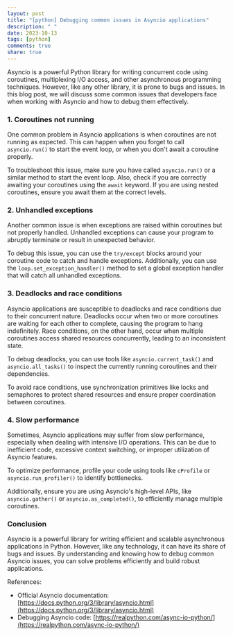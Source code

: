 ```yaml
---
layout: post
title: "[python] Debugging common issues in Asyncio applications"
description: " "
date: 2023-10-13
tags: [python]
comments: true
share: true
---
```


Asyncio is a powerful Python library for writing concurrent code using coroutines, multiplexing I/O access, and other asynchronous programming techniques. However, like any other library, it is prone to bugs and issues. In this blog post, we will discuss some common issues that developers face when working with Asyncio and how to debug them effectively.

### 1. Coroutines not running

One common problem in Asyncio applications is when coroutines are not running as expected. This can happen when you forget to call `asyncio.run()` to start the event loop, or when you don't await a coroutine properly.

To troubleshoot this issue, make sure you have called `asyncio.run()` or a similar method to start the event loop. Also, check if you are correctly awaiting your coroutines using the `await` keyword. If you are using nested coroutines, ensure you await them at the correct levels.

### 2. Unhandled exceptions

Another common issue is when exceptions are raised within coroutines but not properly handled. Unhandled exceptions can cause your program to abruptly terminate or result in unexpected behavior.

To debug this issue, you can use the `try/except` blocks around your coroutine code to catch and handle exceptions. Additionally, you can use the `loop.set_exception_handler()` method to set a global exception handler that will catch all unhandled exceptions.

### 3. Deadlocks and race conditions

Asyncio applications are susceptible to deadlocks and race conditions due to their concurrent nature. Deadlocks occur when two or more coroutines are waiting for each other to complete, causing the program to hang indefinitely. Race conditions, on the other hand, occur when multiple coroutines access shared resources concurrently, leading to an inconsistent state.

To debug deadlocks, you can use tools like `asyncio.current_task()` and `asyncio.all_tasks()` to inspect the currently running coroutines and their dependencies.

To avoid race conditions, use synchronization primitives like locks and semaphores to protect shared resources and ensure proper coordination between coroutines.

### 4. Slow performance

Sometimes, Asyncio applications may suffer from slow performance, especially when dealing with intensive I/O operations. This can be due to inefficient code, excessive context switching, or improper utilization of Asyncio features.

To optimize performance, profile your code using tools like `cProfile` or `asyncio.run_profiler()` to identify bottlenecks.

Additionally, ensure you are using Asyncio's high-level APIs, like `asyncio.gather()` or `asyncio.as_completed()`, to efficiently manage multiple coroutines.

### Conclusion

Asyncio is a powerful library for writing efficient and scalable asynchronous applications in Python. However, like any technology, it can have its share of bugs and issues. By understanding and knowing how to debug common Asyncio issues, you can solve problems efficiently and build robust applications.

References:
- Official Asyncio documentation: [https://docs.python.org/3/library/asyncio.html](https://docs.python.org/3/library/asyncio.html)
- Debugging Asyncio code: [https://realpython.com/async-io-python/](https://realpython.com/async-io-python/)